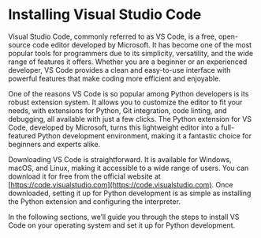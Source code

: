 # Installing Visual Studio Code

Visual Studio Code, commonly referred to as VS Code, is a free, open-source code editor developed by Microsoft. It has become one of the most popular tools for programmers due to its simplicity, versatility, and the wide range of features it offers. Whether you are a beginner or an experienced developer, VS Code provides a clean and easy-to-use interface with powerful features that make coding more efficient and enjoyable.

One of the reasons VS Code is so popular among Python developers is its robust extension system. It allows you to customize the editor to fit your needs, with extensions for Python, Git integration, code linting, and debugging, all available with just a few clicks. The Python extension for VS Code, developed by Microsoft, turns this lightweight editor into a full-featured Python development environment, making it a fantastic choice for beginners and experts alike.

Downloading VS Code is straightforward. It is available for Windows, macOS, and Linux, making it accessible to a wide range of users. You can download it for free from the official website at [https://code.visualstudio.com](https://code.visualstudio.com). Once downloaded, setting it up for Python development is as simple as installing the Python extension and configuring the interpreter.

In the following sections, we’ll guide you through the steps to install VS Code on your operating system and set it up for Python development.
